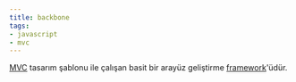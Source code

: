 ```yaml
---
title: backbone
tags:
- javascript
- mvc
---
```


[MVC](/mvc) tasarım şablonu ile çalışan basit bir arayüz geliştirme [framework](/framework)'üdür.

